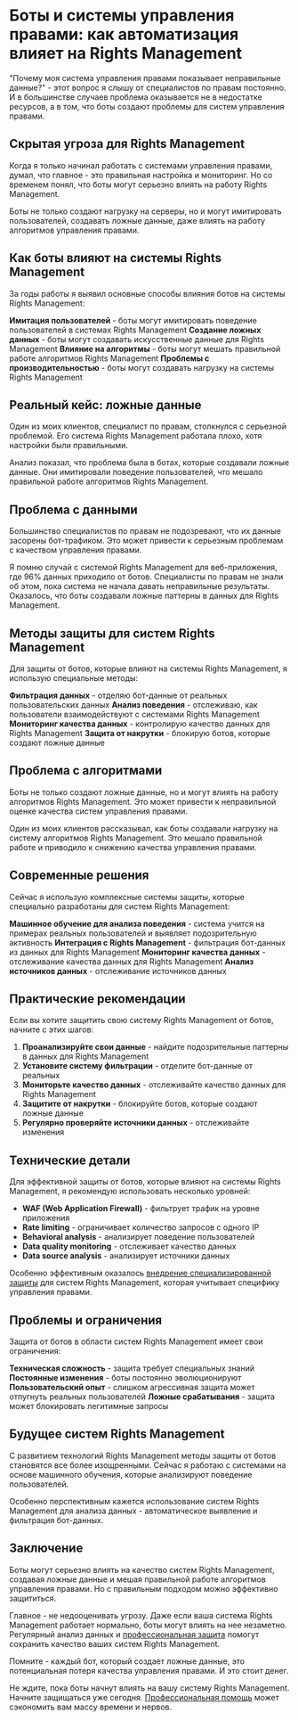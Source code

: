 ﻿# Боты и системы управления правами: как автоматизация влияет на Rights Management

"Почему моя система управления правами показывает неправильные данные?" - этот вопрос я слышу от специалистов по правам постоянно. И в большинстве случаев проблема оказывается не в недостатке ресурсов, а в том, что боты создают проблемы для систем управления правами.

## Скрытая угроза для Rights Management

Когда я только начинал работать с системами управления правами, думал, что главное - это правильная настройка и мониторинг. Но со временем понял, что боты могут серьезно влиять на работу Rights Management.

Боты не только создают нагрузку на серверы, но и могут имитировать пользователей, создавать ложные данные, даже влиять на работу алгоритмов управления правами.

## Как боты влияют на системы Rights Management

За годы работы я выявил основные способы влияния ботов на системы Rights Management:

**Имитация пользователей** - боты могут имитировать поведение пользователей в системах Rights Management
**Создание ложных данных** - боты могут создавать искусственные данные для Rights Management
**Влияние на алгоритмы** - боты могут мешать правильной работе алгоритмов Rights Management
**Проблемы с производительностью** - боты могут создавать нагрузку на системы Rights Management

## Реальный кейс: ложные данные

Один из моих клиентов, специалист по правам, столкнулся с серьезной проблемой. Его система Rights Management работала плохо, хотя настройки были правильными.

Анализ показал, что проблема была в ботах, которые создавали ложные данные. Они имитировали поведение пользователей, что мешало правильной работе алгоритмов Rights Management.

## Проблема с данными

Большинство специалистов по правам не подозревают, что их данные засорены бот-трафиком. Это может привести к серьезным проблемам с качеством управления правами.

Я помню случай с системой Rights Management для веб-приложения, где 96% данных приходило от ботов. Специалисты по правам не знали об этом, пока система не начала давать неправильные результаты. Оказалось, что боты создавали ложные паттерны в данных для Rights Management.

## Методы защиты для систем Rights Management

Для защиты от ботов, которые влияют на системы Rights Management, я использую специальные методы:

**Фильтрация данных** - отделяю бот-данные от реальных пользовательских данных
**Анализ поведения** - отслеживаю, как пользователи взаимодействуют с системами Rights Management
**Мониторинг качества данных** - контролирую качество данных для Rights Management
**Защита от накрутки** - блокирую ботов, которые создают ложные данные

## Проблема с алгоритмами

Боты не только создают ложные данные, но и могут влиять на работу алгоритмов Rights Management. Это может привести к неправильной оценке качества систем управления правами.

Один из моих клиентов рассказывал, как боты создавали нагрузку на систему алгоритмов Rights Management. Это мешало правильной работе и приводило к снижению качества управления правами.

## Современные решения

Сейчас я использую комплексные системы защиты, которые специально разработаны для систем Rights Management:

**Машинное обучение для анализа поведения** - система учится на примерах реальных пользователей и выявляет подозрительную активность
**Интеграция с Rights Management** - фильтрация бот-данных из данных для Rights Management
**Мониторинг качества данных** - отслеживание качества данных для Rights Management
**Анализ источников данных** - отслеживание источников данных

## Практические рекомендации

Если вы хотите защитить свою систему Rights Management от ботов, начните с этих шагов:

1. **Проанализируйте свои данные** - найдите подозрительные паттерны в данных для Rights Management
2. **Установите систему фильтрации** - отделите бот-данные от реальных
3. **Мониторьте качество данных** - отслеживайте качество данных для Rights Management
4. **Защитите от накрутки** - блокируйте ботов, которые создают ложные данные
5. **Регулярно проверяйте источники данных** - отслеживайте изменения

## Технические детали

Для эффективной защиты от ботов, которые влияют на системы Rights Management, я рекомендую использовать несколько уровней:

- **WAF (Web Application Firewall)** - фильтрует трафик на уровне приложения
- **Rate limiting** - ограничивает количество запросов с одного IP
- **Behavioral analysis** - анализирует поведение пользователей
- **Data quality monitoring** - отслеживает качество данных
- **Data source analysis** - анализирует источники данных

Особенно эффективным оказалось [внедрение специализированной защиты](https://progaem.com/ustanovka-antibota-usluga-po-zashhite-ot-botov-vashih-sajtov-na-razlichnyh-cms-sistemah.html) для систем Rights Management, которая учитывает специфику управления правами.

## Проблемы и ограничения

Защита от ботов в области систем Rights Management имеет свои ограничения:

**Техническая сложность** - защита требует специальных знаний
**Постоянные изменения** - боты постоянно эволюционируют
**Пользовательский опыт** - слишком агрессивная защита может отпугнуть реальных пользователей
**Ложные срабатывания** - защита может блокировать легитимные запросы

## Будущее систем Rights Management

С развитием технологий Rights Management методы защиты от ботов становятся все более изощренными. Сейчас я работаю с системами на основе машинного обучения, которые анализируют поведение пользователей.

Особенно перспективным кажется использование систем Rights Management для анализа данных - автоматическое выявление и фильтрация бот-данных.

## Заключение

Боты могут серьезно влиять на качество систем Rights Management, создавая ложные данные и мешая правильной работе алгоритмов управления правами. Но с правильным подходом можно эффективно защититься.

Главное - не недооценивать угрозу. Даже если ваша система Rights Management работает нормально, боты могут влиять на нее незаметно. Регулярный анализ данных и [профессиональная защита](https://progaem.com/ustanovka-antibota-usluga-po-zashhite-ot-botov-vashih-sajtov-na-razlichnyh-cms-sistemah.html) помогут сохранить качество ваших систем Rights Management.

Помните - каждый бот, который создает ложные данные, это потенциальная потеря качества управления правами. И это стоит денег.

Не ждите, пока боты начнут влиять на вашу систему Rights Management. Начните защищаться уже сегодня. [Профессиональная помощь](https://progaem.com/ustanovka-antibota-usluga-po-zashhite-ot-botov-vashih-sajtov-na-razlichnyh-cms-sistemah.html) может сэкономить вам массу времени и нервов.
